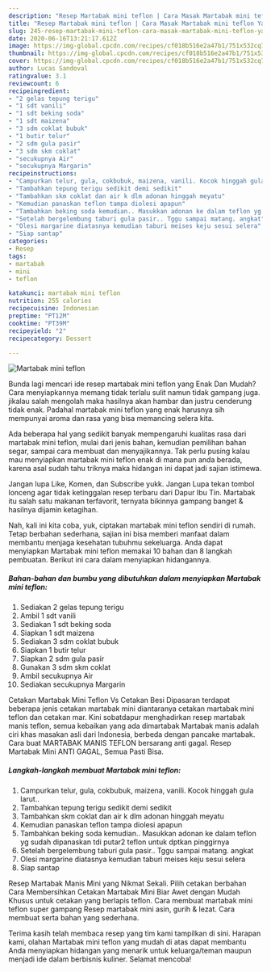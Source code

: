 ```yaml
---
description: "Resep Martabak mini teflon | Cara Masak Martabak mini teflon Yang Enak dan Simpel"
title: "Resep Martabak mini teflon | Cara Masak Martabak mini teflon Yang Enak dan Simpel"
slug: 245-resep-martabak-mini-teflon-cara-masak-martabak-mini-teflon-yang-enak-dan-simpel
date: 2020-06-16T13:21:17.612Z
image: https://img-global.cpcdn.com/recipes/cf018b516e2a47b1/751x532cq70/martabak-mini-teflon-foto-resep-utama.jpg
thumbnail: https://img-global.cpcdn.com/recipes/cf018b516e2a47b1/751x532cq70/martabak-mini-teflon-foto-resep-utama.jpg
cover: https://img-global.cpcdn.com/recipes/cf018b516e2a47b1/751x532cq70/martabak-mini-teflon-foto-resep-utama.jpg
author: Lucas Sandoval
ratingvalue: 3.1
reviewcount: 6
recipeingredient:
- "2 gelas tepung terigu"
- "1 sdt vanili"
- "1 sdt beking soda"
- "1 sdt maizena"
- "3 sdm coklat bubuk"
- "1 butir telur"
- "2 sdm gula pasir"
- "3 sdm skm coklat"
- "secukupnya Air"
- "secukupnya Margarin"
recipeinstructions:
- "Campurkan telur, gula, cokbubuk, maizena, vanili. Kocok hinggah gula larut.."
- "Tambahkan tepung terigu sedikit demi sedikit"
- "Tambahkan skm coklat dan air k dlm adonan hinggah meyatu"
- "Kemudian panaskan teflon tampa diolesi apapun"
- "Tambahkan beking soda kemudian.. Masukkan adonan ke dalam teflon yg sudah dipanaskan tdi putar2 teflon untuk dptkan pinggirnya"
- "Setelah bergelembung taburi gula pasir.. Tggu sampai matang. angkat"
- "Olesi margarine diatasnya kemudian taburi meises keju sesui selera"
- "Siap santap"
categories:
- Resep
tags:
- martabak
- mini
- teflon

katakunci: martabak mini teflon 
nutrition: 255 calories
recipecuisine: Indonesian
preptime: "PT12M"
cooktime: "PT39M"
recipeyield: "2"
recipecategory: Dessert

---
```



![Martabak mini teflon](https://img-global.cpcdn.com/recipes/cf018b516e2a47b1/751x532cq70/martabak-mini-teflon-foto-resep-utama.jpg)

Bunda lagi mencari ide resep martabak mini teflon yang Enak Dan Mudah? Cara menyiapkannya memang tidak terlalu sulit namun tidak gampang juga. jikalau salah mengolah maka hasilnya akan hambar dan justru cenderung tidak enak. Padahal martabak mini teflon yang enak harusnya sih mempunyai aroma dan rasa yang bisa memancing selera kita.

Ada beberapa hal yang sedikit banyak mempengaruhi kualitas rasa dari martabak mini teflon, mulai dari jenis bahan, kemudian pemilihan bahan segar, sampai cara membuat dan menyajikannya. Tak perlu pusing kalau mau menyiapkan martabak mini teflon enak di mana pun anda berada, karena asal sudah tahu triknya maka hidangan ini dapat jadi sajian istimewa.

Jangan lupa Like, Komen, dan Subscribe yukk. Jangan Lupa tekan tombol lonceng agar tidak ketinggalan resep terbaru dari Dapur Ibu Tin. Martabak itu salah satu makanan terfavorit, ternyata bikinnya gampang banget &amp; hasilnya dijamin ketagihan.


Nah, kali ini kita coba, yuk, ciptakan martabak mini teflon sendiri di rumah. Tetap berbahan sederhana, sajian ini bisa memberi manfaat dalam membantu menjaga kesehatan tubuhmu sekeluarga. Anda dapat menyiapkan Martabak mini teflon memakai 10 bahan dan 8 langkah pembuatan. Berikut ini cara dalam menyiapkan hidangannya.

<!--inarticleads1-->

##### Bahan-bahan dan bumbu yang dibutuhkan dalam menyiapkan Martabak mini teflon:

1. Sediakan 2 gelas tepung terigu
1. Ambil 1 sdt vanili
1. Sediakan 1 sdt beking soda
1. Siapkan 1 sdt maizena
1. Sediakan 3 sdm coklat bubuk
1. Siapkan 1 butir telur
1. Siapkan 2 sdm gula pasir
1. Gunakan 3 sdm skm coklat
1. Ambil secukupnya Air
1. Sediakan secukupnya Margarin


Cetakan Martabak Mini Teflon Vs Cetakan Besi Dipasaran terdapat beberapa jenis cetakan martabak mini diantaranya cetakan martabak mini teflon dan cetakan mar. Kini sobatdapur menghadirkan resep martabak manis teflon, semua kebaikan yang ada dimartabak Martabak manis adalah ciri khas masakan asli dari Indonesia, berbeda dengan pancake martabak. Cara buat MARTABAK MANIS TEFLON bersarang anti gagal. Resep Martabak Mini ANTI GAGAL, Semua Pasti Bisa. 

<!--inarticleads2-->

##### Langkah-langkah membuat Martabak mini teflon:

1. Campurkan telur, gula, cokbubuk, maizena, vanili. Kocok hinggah gula larut..
1. Tambahkan tepung terigu sedikit demi sedikit
1. Tambahkan skm coklat dan air k dlm adonan hinggah meyatu
1. Kemudian panaskan teflon tampa diolesi apapun
1. Tambahkan beking soda kemudian.. Masukkan adonan ke dalam teflon yg sudah dipanaskan tdi putar2 teflon untuk dptkan pinggirnya
1. Setelah bergelembung taburi gula pasir.. Tggu sampai matang. angkat
1. Olesi margarine diatasnya kemudian taburi meises keju sesui selera
1. Siap santap


Resep Martabak Manis Mini yang Nikmat Sekali. Pilih cetakan berbahan Cara Membersihkan Cetakan Martabak Mini Biar Awet dengan Mudah Khusus untuk cetakan yang berlapis teflon. Cara membuat martabak mini teflon super gampang Resep martabak mini asin, gurih &amp; lezat. Cara membuat serta bahan yang sederhana. 

Terima kasih telah membaca resep yang tim kami tampilkan di sini. Harapan kami, olahan Martabak mini teflon yang mudah di atas dapat membantu Anda menyiapkan hidangan yang menarik untuk keluarga/teman maupun menjadi ide dalam berbisnis kuliner. Selamat mencoba!
